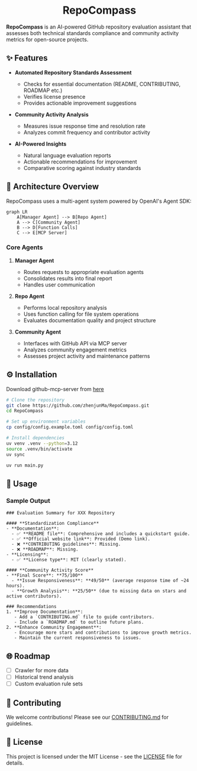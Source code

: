 <div align="center">
  <h1>RepoCompass</h1>
</div>

**RepoCompass** is an AI-powered GitHub repository evaluation assistant that assesses both technical standards compliance and community activity metrics for open-source projects.

## ✨ Features

- **Automated Repository Standards Assessment**
  - Checks for essential documentation (README, CONTRIBUTING, ROADMAP etc.)
  - Verifies license presence
  - Provides actionable improvement suggestions

- **Community Activity Analysis**
  - Measures issue response time and resolution rate
  - Analyzes commit frequency and contributor activity

- **AI-Powered Insights**
  - Natural language evaluation reports
  - Actionable recommendations for improvement
  - Comparative scoring against industry standards

## 🧠 Architecture Overview

RepoCompass uses a multi-agent system powered by OpenAI's Agent SDK:

```mermaid
graph LR
    A[Manager Agent] --> B[Repo Agent]
    A --> C[Community Agent]
    B --> D[Function Calls]
    C --> E[MCP Server]
```

### Core Agents

1. **Manager Agent**  
   - Routes requests to appropriate evaluation agents
   - Consolidates results into final report
   - Handles user communication

2. **Repo Agent**  
   - Performs local repository analysis
   - Uses function calling for file system operations
   - Evaluates documentation quality and project structure

3. **Community Agent**  
   - Interfaces with GitHub API via MCP server
   - Analyzes community engagement metrics
   - Assesses project activity and maintenance patterns

## ⚙️ Installation

Download github-mcp-server from [here](https://github.com/github/github-mcp-server/releases)

```bash
# Clone the repository
git clone https://github.com/zhenjunMa/RepoCompass.git
cd RepoCompass

# Set up environment variables
cp config/config.example.toml config/config.toml

# Install dependencies
uv venv .venv --python=3.12
source .venv/bin/activate
uv sync

uv run main.py
```

## 🚀 Usage

### Sample Output

```
### Evaluation Summary for XXX Repository

#### **Standardization Compliance**
- **Documentation**:
  - ✅ **README file**: Comprehensive and includes a quickstart guide.
  - ✅ **Official website link**: Provided (Demo link).
  - ❌ **CONTRIBUTING guidelines**: Missing.
  - ❌ **ROADMAP**: Missing.
- **Licensing**:
  - ✅ **License type**: MIT (clearly stated).

#### **Community Activity Score**
- **Final Score**: **75/100**
  - **Issue Responsiveness**: **49/50** (average response time of ~24 hours).
  - **Growth Analysis**: **25/50** (due to missing data on stars and active contributors).

### Recommendations
1. **Improve Documentation**:
   - Add a `CONTRIBUTING.md` file to guide contributors.
   - Include a `ROADMAP.md` to outline future plans.
2. **Enhance Community Engagement**:
   - Encourage more stars and contributions to improve growth metrics.
   - Maintain the current responsiveness to issues.
```

## 🌐 Roadmap

- [ ] Crawler for more data
- [ ] Historical trend analysis
- [ ] Custom evaluation rule sets

## 🤝 Contributing

We welcome contributions! Please see our [CONTRIBUTING.md](CONTRIBUTING.md) for guidelines.

## 📜 License

This project is licensed under the MIT License - see the [LICENSE](LICENSE) file for details.